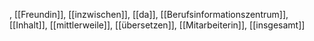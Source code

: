 , [[Freundin]], [[inzwischen]], [[da]], [[Berufsinformationszentrum]], [[Inhalt]], [[mittlerweile]], [[übersetzen]], [[Mitarbeiterin]], [[insgesamt]]